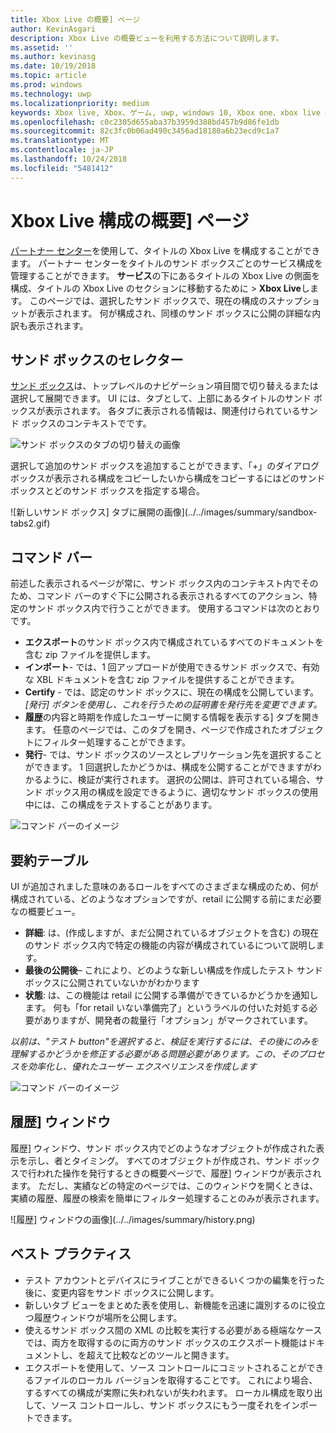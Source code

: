 ```yaml
---
title: Xbox Live の概要] ページ
author: KevinAsgari
description: Xbox Live の概要ビューを利用する方法について説明します。
ms.assetid: ''
ms.author: kevinasg
ms.date: 10/19/2018
ms.topic: article
ms.prod: windows
ms.technology: uwp
ms.localizationpriority: medium
keywords: Xbox live, Xbox、ゲーム, uwp, windows 10, Xbox one、xbox live 概要を要約すると、公開をまとめた表、xbox live 履歴、コマンド バー、[履歴] タブ
ms.openlocfilehash: c0c2305d655aba37b3959d388bd457b9d86fe1db
ms.sourcegitcommit: 82c3fc0b06ad490c3456ad18180a6b23ecd9c1a7
ms.translationtype: MT
ms.contentlocale: ja-JP
ms.lasthandoff: 10/24/2018
ms.locfileid: "5481412"
---
```

# <a name="the-xbox-live-configuration-summary-page"></a>Xbox Live 構成の概要] ページ

[パートナー センター](https://developer.microsoft.com/dashboard)を使用して、タイトルの Xbox Live を構成することができます。 パートナー センターをタイトルのサンド ボックスごとのサービス構成を管理することができます。
**サービス**の下にあるタイトルの Xbox Live の側面を構成、タイトルの Xbox Live のセクションに移動するために > **Xbox Live**します。 このページでは、選択したサンド ボックスで、現在の構成のスナップショットが表示されます。 何が構成され、同様のサンド ボックスに公開の詳細な内訳も表示されます。

## <a name="sandbox-selector"></a>サンド ボックスのセレクター

 [サンド ボックス](../../xbox-live-sandboxes.md)は、トップレベルのナビゲーション項目間で切り替えるまたは選択して展開できます。 UI には、タブとして、上部にあるタイトルのサンド ボックスが表示されます。 各タブに表示される情報は、関連付けられているサンド ボックスのコンテキストでです。  

![サンド ボックスのタブの切り替えの画像](../../images/summary/sandbox-tabs1.gif)

 選択して追加のサンド ボックスを追加することができます、「+」のダイアログ ボックスが表示される構成をコピーしたいから構成をコピーするにはどのサンド ボックスとどのサンド ボックスを指定する場合。  

 ![新しいサンド ボックス] タブに展開の画像](../../images/summary/sandbox-tabs2.gif)

## <a name="command-bar"></a>コマンド バー

前述した表示されるページが常に、サンド ボックス内のコンテキスト内でそのため、コマンド バーのすぐ下に公開される表示されるすべてのアクション、特定のサンド ボックス内で行うことができます。 使用するコマンドは次のとおりです。  

* **エクスポート**のサンド ボックス内で構成されているすべてのドキュメントを含む zip ファイルを提供します。
* **インポート**- では、1 回アップロードが使用できるサンド ボックスで、有効な XBL ドキュメントを含む zip ファイルを提供することができます。
* **Certify** - では、認定のサンド ボックスに、現在の構成を公開しています。  *[発行] ボタンを使用し、これを行うための証明書を発行先を変更できます。*
* **履歴**の内容と時期を作成したユーザーに関する情報を表示する] タブを開きます。 任意のページでは、このタブを開き、ページで作成されたオブジェクトにフィルター処理することができます。
* **発行**- では、サンド ボックスのソースとレプリケーション先を選択することができます。 1 回選択したかどうかは、構成を公開することができますがわかるように、検証が実行されます。 選択の公開は、許可されている場合、サンド ボックス用の構成を設定できるように、適切なサンド ボックスの使用中には、この構成をテストすることがあります。  
  
  
![コマンド バーのイメージ](../../images/summary/command-bar.png)  

## <a name="summary-table"></a>要約テーブル

UI が追加されました意味のあるロールをすべてのさまざまな構成のため、何が構成されている、どのようなオプションですが、retail に公開する前にまだ必要なの概要ビュー。  

* **詳細**: は、(作成しますが、まだ公開されているオブジェクトを含む) の現在のサンド ボックス内で特定の機能の内容が構成されているについて説明します。
* **最後の公開後**– これにより、どのような新しい構成を作成したテスト サンド ボックスに公開されていないかがわかります
* **状態**: は、この機能は retail に公開する準備ができているかどうかを通知します。 何も「for retail いない準備完了」というラベルの付いた対処する必要がありますが、開発者の裁量行「オプション」がマークされています。

*以前は、"テスト button"を選択すると、検証を実行するには、その後にのみを理解するかどうかを修正する必要がある問題必要があります。この、そのプロセスを効率化し、優れたユーザー エクスペリエンスを作成します*  
  
![コマンド バーのイメージ](../../images/summary/summary-table.png)  

## <a name="history-pane"></a>履歴] ウィンドウ

履歴] ウィンドウ、サンド ボックス内でどのようなオブジェクトが作成された表示を示し、者とタイミング。 すべてのオブジェクトが作成され、サンド ボックスで行われた操作を発行するときの概要ページで、履歴] ウィンドウが表示されます。 ただし、実績などの特定のページでは、このウィンドウを開くときは、実績の履歴、履歴の検索を簡単にフィルター処理することのみが表示されます。  

![履歴] ウィンドウの画像](../../images/summary/history.png)  

## <a name="best-practices"></a>ベスト プラクティス

* テスト アカウントとデバイスにライブことができるいくつかの編集を行った後に、変更内容をサンド ボックスに公開します。
* 新しいタブ ビューをまとめた表を使用し、新機能を迅速に識別するのに役立つ履歴ウィンドウが場所を公開します。
* 使えるサンド ボックス間の XML の比較を実行する必要がある極端なケースでは、両方を取得するのに両方のサンド ボックスのエクスポート機能はドキュメントし、を超えて比較などのツールと開きます。
* エクスポートを使用して、ソース コントロールにコミットされることができるファイルのローカル バージョンを取得することです。 これにより場合、するすべての構成が実際に失われないが失われます。 ローカル構成を取り出して、ソース コントロールし、サンド ボックスにもう一度それをインポートできます。